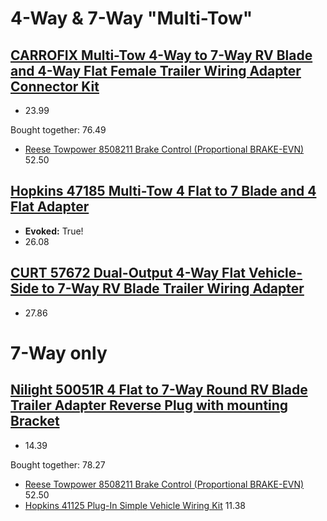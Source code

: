 # 4-Way & 7-Way "Multi-Tow"
## [CARROFIX Multi-Tow 4-Way to 7-Way RV Blade and 4-Way Flat Female Trailer Wiring Adapter Connector Kit](https://www.amazon.com/dp/B08Q7K26Y8)
- 23.99

Bought together: 76.49
- [Reese Towpower 8508211 Brake Control (Proportional BRAKE-EVN)](https://www.amazon.com/Reese-Towpower-8508211-Proportional-Brake-EVN/dp/B01M59QRWK) 52.50

## [Hopkins 47185 Multi-Tow 4 Flat to 7 Blade and 4 Flat Adapter](https://www.amazon.com/Hopkins-Towing-Solutions-47185-EMW8134058/dp/B0002Q80GS)
- **Evoked:** True!
- 26.08

## [CURT 57672 Dual-Output 4-Way Flat Vehicle-Side to 7-Way RV Blade Trailer Wiring Adapter](https://www.amazon.com/57672-4-Way-Dual-Output-Electrical-Adapter/dp/B001EP0HPI)
- 27.86

# 7-Way only
## [Nilight 50051R 4 Flat to 7-Way Round RV Blade Trailer Adapter Reverse Plug with mounting Bracket](https://www.amazon.com/dp/B07WCTNDWV)
- 14.39

Bought together: 78.27
- [Reese Towpower 8508211 Brake Control (Proportional BRAKE-EVN)](https://www.amazon.com/Reese-Towpower-8508211-Proportional-Brake-EVN/dp/B01M59QRWK) 52.50
- [Hopkins 41125 Plug-In Simple Vehicle Wiring Kit](https://www.amazon.com/Hopkins-41125-Simple-Vehicle-Wiring/dp/B0002Q7BZ4) 11.38
